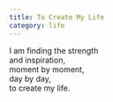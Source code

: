 ```yaml
---
title: To Create My Life
category: life
---
```

I am finding the strength  
and inspiration,  
moment by moment,  
day by day,  
to create my life.
